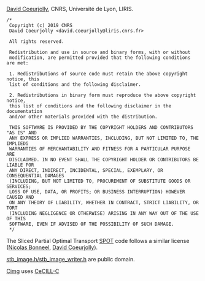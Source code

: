 

[David Coeurjolly](https://perso.liris.cnrs.fr/david.coeurjolly/),
CNRS, Université de Lyon, LIRIS.


```
/*
 Copyright (c) 2019 CNRS
 David Coeurjolly <david.coeurjolly@liris.cnrs.fr>

 All rights reserved.

 Redistribution and use in source and binary forms, with or without
 modification, are permitted provided that the following conditions are met:

 1. Redistributions of source code must retain the above copyright notice, this
 list of conditions and the following disclaimer.

 2. Redistributions in binary form must reproduce the above copyright notice,
 this list of conditions and the following disclaimer in the documentation
 and/or other materials provided with the distribution.

 THIS SOFTWARE IS PROVIDED BY THE COPYRIGHT HOLDERS AND CONTRIBUTORS "AS IS" AND
 ANY EXPRESS OR IMPLIED WARRANTIES, INCLUDING, BUT NOT LIMITED TO, THE IMPLIEDi
 WARRANTIES OF MERCHANTABILITY AND FITNESS FOR A PARTICULAR PURPOSE ARE
 DISCLAIMED. IN NO EVENT SHALL THE COPYRIGHT HOLDER OR CONTRIBUTORS BE LIABLE FOR
 ANY DIRECT, INDIRECT, INCIDENTAL, SPECIAL, EXEMPLARY, OR CONSEQUENTIAL DAMAGES
 (INCLUDING, BUT NOT LIMITED TO, PROCUREMENT OF SUBSTITUTE GOODS OR SERVICES;
 LOSS OF USE, DATA, OR PROFITS; OR BUSINESS INTERRUPTION) HOWEVER CAUSED AND
 ON ANY THEORY OF LIABILITY, WHETHER IN CONTRACT, STRICT LIABILITY, OR TORT
 (INCLUDING NEGLIGENCE OR OTHERWISE) ARISING IN ANY WAY OUT OF THE USE OF THIS
 SOFTWARE, EVEN IF ADVISED OF THE POSSIBILITY OF SUCH DAMAGE.
 */
```

The Sliced Partial Optimal Transport [SPOT](https://github.com/nbonneel/spot/) code follows
 a similar license ([Nicolas Bonneel](https://perso.liris.cnrs.fr/nicolas.bonneel/), [David Coeurjolly](https://perso.liris.cnrs.fr/david.coeurjolly/)).


[stb_image.h/stb_image_writer.h](https://github.com/nothings/stb) are public domain.

[Cimg](http://cimg.eu) uses  [CeCILL-C](http://www.cecill.info/licences/Licence_CeCILL-C_V1-en.html)
